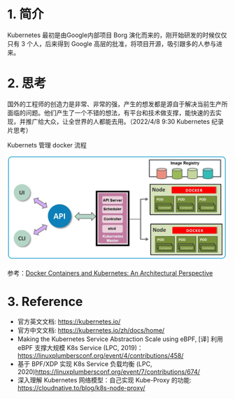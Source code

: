 <!--
 * @Author: your name
 * @Date: 2022-04-15 20:18:46
 * @LastEditTime: 2022-04-26 23:51:06
 * @LastEditors: JohnJeep
 * @Description: Kubernetes 学习
 * @FilePath: 
-->
# 1. 简介

Kubernetes 最初是由Google内部项目 Borg 演化而来的，刚开始研发的时候仅仅只有 3 个人，后来得到 Google 高层的批准，将项目开源，吸引跟多的人参与进来。



# 2. 思考

国外的工程师的创造力是非常、非常的强，产生的想发都是源自于解决当前生产所面临的问题。他们产生了一个不错的想法，有平台和技术做支撑，能快速的去实现，并推广给大众，让全世界的人都能去用。（2022/4/8 9:30 Kubernetes 纪录片思考）



Kubernets 管理 docker 流程

![](../figures/Kubernetes-Architecture.jpg)

参考：[Docker Containers and Kubernetes: An Architectural Perspective](https://dzone.com/articles/docker-containers-and-kubernetes-an-architectural)

# 3. Reference

- 官方英文文档: https://kubernetes.io/
- 官方中文文档: https://kubernetes.io/zh/docs/home/
- Making the Kubernetes Service Abstraction Scale using eBPF, [译] 利用 eBPF 支撑大规模 K8s Service (LPC, 2019)：https://linuxplumbersconf.org/event/4/contributions/458/
- 基于 BPF/XDP 实现 K8s Service 负载均衡 (LPC, 2020)https://linuxplumbersconf.org/event/7/contributions/674/
- 深入理解 Kubernetes 网络模型：自己实现 Kube-Proxy 的功能: https://cloudnative.to/blog/k8s-node-proxy/





